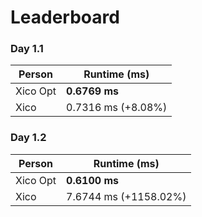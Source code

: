 # Leaderboard

### Day 1.1
| Person | Runtime (ms) |
|--------|--------------|
| Xico Opt | **0.6769 ms** |
| Xico | 0.7316 ms (+8.08%) |

### Day 1.2
| Person | Runtime (ms) |
|--------|--------------|
| Xico Opt | **0.6100 ms** |
| Xico | 7.6744 ms (+1158.02%) |

